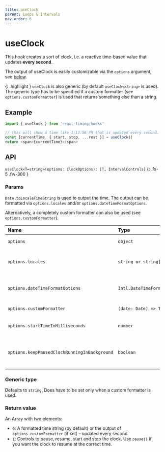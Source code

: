 ```yaml
---
title: useClock
parent: Loops & Intervals
nav_order: 6
---
```


# useClock

This hook creates a sort of clock, i.e. a reactive time-based value that updates **every second**.

The output of useClock is easily customizable via the `options` argument, see [below](#params).

{: .highlight }
`useClock` is also generic (by default `useClock<string>` is used). The generic type has to be specified if a 
custom formatter (see `options.customFormatter`) is used that returns something else than a string.

## Example

```javascript
import { useClock } from 'react-timing-hooks'

// this will show a time like 1:13:56 PM that is updated every second. Like a clock.
const [currentTime, { start, stop, ...rest }] = useClock()
return <span>{currentTime}</span>
```

## API

`useClock<T=string>(options: ClockOptions): [T, IntervalControls]`
{: .fs-5 .fw-300 }

### Params

`Date.toLocaleTimeString` is used to output the time. The output can be formatted via `options.locales` and/or `options.dateTimeFormatOptions`. 

Alternatively, a completely custom formatter can also be used (see `options.customFormatter`).

| Name                              | Type                         | Default      | Description                                                                                                  |
|:----------------------------------|:-----------------------------|:-------------|:-------------------------------------------------------------------------------------------------------------|
| `options`                         | `object`                     | `undefined`  | An object of options, see below                                                                              |
| `options.locales`                 | `string or string[]`         | `undefined`  | Locales forwarded to `Date.toLocaleTimeString()`, ignored if custom formatter is used.                       |
| `options.dateTimeFormatOptions`   | `Intl.DateTimeFormatOptions` | `undefined`  | Options forwarded to `Date.toLocaleTimeString()`, ignored if custom formatter is used.                       |
| `options.customFormatter`         | `(date: Date) => T`          | `undefined`  | Alters the return value of `useClock`. Must return `T`.                                                      |
| `options.startTimeInMilliseconds` | `number`                     | `Date.now()` | A number in milliseconds, marking the start time of the clock.                                               |
| `options.keepPausedClockRunningInBackground` | `boolean` | `true` | If true, pausing will only stop the output-update but not the underlying clock, so that it resumes at the correct time if resumed. |

### Generic type

Defaults to `string`. Does have to be set only when a custom formatter is used.

### Return value

An Array with two elements:
 - `0`: A formatted time string (by default) or the output of `options.customFormatter` (if set) – updated every second.
 - `1`: Controls to pause, resume, start and stop the clock. Use `pause()` if you want the clock to resume at the correct time.

